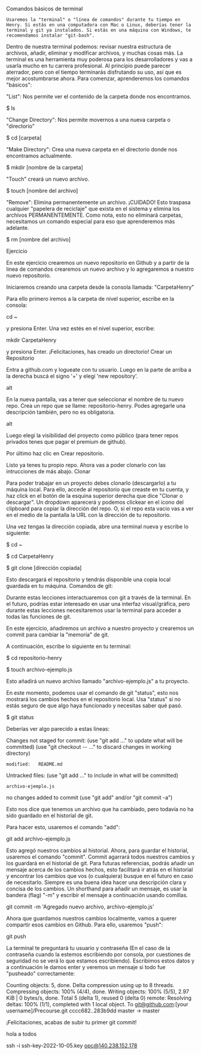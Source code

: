 
Comandos básicos de terminal

    Usaremos la "terminal" o "línea de comandos" durante tu tiempo en Henry. Si estás en una computadora con Mac o Linux, deberías tener la terminal y git ya instalados. Si estás en una máquina con Windows, te recomendamos instalar "git-bash".

Dentro de nuestra terminal podemos: revisar nuestra estructura de archivos, añadir, eliminar y modificar archivos, y muchas cosas más. La terminal es una herramienta muy poderosa para los desarrolladores y vas a usarla mucho en tu carrera profesional. Al principio puede parecer aterrador, pero con el tiempo terminarás disfrutando su uso, así que es mejor acostumbrarse ahora. Para comenzar, aprenderemos los comandos "básicos":

"List": Nos permite ver el contenido de la carpeta donde nos encontramos.

  $ ls

"Change Directory": Nos permite movernos a una nueva carpeta o "directorio"

  $ cd [carpeta]

"Make Directory": Crea una nueva carpeta en el directorio donde nos encontramos actualmente.

  $ mkdir [nombre de la carpeta]

"Touch" creará un nuevo archivo.

  $ touch [nombre del archivo]

"Remove": Elimina permanentemente un archivo. ¡CUIDADO! Esto traspasa cualquier "papelera de reciclaje" que exista en el sistema y elimina los archivos PERMANENTEMENTE. Como nota, esto no eliminará carpetas, necesitamos un comando especial para eso que aprenderemos más adelante.

  $ rm [nombre del archivo]

Ejercicio

En este ejercicio crearemos un nuevo repositorio en Github y a partir de la linea de comandos crearemos un nuevo archivo y lo agregaremos a nuestro nuevo repositorio.

Iniciaremos creando una carpeta desde la consola llamada: "CarpetaHenry"

Para ello primero iremos a la carpeta de nivel superior, escribe en la consola:

  cd ~

y presiona Enter. Una vez estés en el nivel superior, escribe:

  mkdir CarpetaHenry

y presiona Enter. ¡Felicitaciones, has creado un directorio!
Crear un Repositorio

Entra a github.com y logueate con tu usuario. Luego en la parte de arriba a la derecha buscá el signo '+' y elegí 'new repository'.

alt

En la nueva pantalla, vas a tener que seleccionar el nombre de tu nuevo repo. Crea un repo que se llame: repositorio-henry. Podes agregarle una descripción también, pero no es obligatoria.

alt

Luego elegí la visibilidad del proyecto como público (para tener repos privados tenes que pagar el premium de github).

Por último haz clic en Crear repositorio.

Listo ya tenes tu propio repo. Ahora vas a poder clonarlo con las intrucciones de más abajo.
Clonar

Para poder trabajar en un proyecto debes clonarlo (descargarlo) a tu máquina local. Para ello, accede al repositorio que creaste en tu cuenta, y haz click en el botón de la esquina superior derecha que dice "Clonar o descargar". Un dropdown aparecerá y podemos clickear en el icono del clipboard para copiar la dirección del repo. O, si el repo esta vacio vas a ver en el medio de la pantalla la URL con la dirección de tu repositorio.

Una vez tengas la dirección copiada, abre una terminal nueva y escribe lo siguiente:

  $ cd ~

  $ cd CarpetaHenry

  $ git clone [dirección copiada]

Esto descargará el repositorio y tendrás disponible una copia local guardada en tu máquina.
Comandos de git:

Durante estas lecciones interactuaremos con git a través de la terminal. En el futuro, podrías estar interesado en usar una interfaz visual/gráfica, pero durante estas lecciones necesitaremos usar la terminal para acceder a todas las funciones de git.

En este ejercicio, añadiremos un archivo a nuestro proyecto y crearemos un commit para cambiar la "memoria" de git.

A continuación, escribe lo siguiente en tu terminal:

  $ cd repositorio-henry
  
  $ touch archivo-ejemplo.js

Esto añadirá un nuevo archivo llamado "archivo-ejemplo.js" a tu proyecto.

En este momento, podemos usar el comando de git "status", esto nos mostrará los cambios hechos en el repositorio local. Usa "status" si no estás seguro de que algo haya funcionado y necesitas saber qué pasó.

  $ git status

Deberías ver algo parecido a estas líneas:

  Changes not staged for commit:
    (use "git add <file>..." to update what will be committed)
    (use "git checkout -- <file>..." to discard changes in working directory)

    modified:   README.md

  Untracked files:
    (use "git add <file>..." to include in what will be committed)

    archivo-ejemplo.js

  no changes added to commit (use "git add" and/or "git commit -a")

Esto nos dice que tenemos un archivo que ha cambiado, pero todavía no ha sido guardado en el historial de git.

Para hacer esto, usaremos el comando "add":

  git add archivo-ejemplo.js

Esto agregó nuestros cambios al historial. Ahora, para guardar el historial, usaremos el comando "commit". Commit agarrará todos nuestros cambios y los guardará en el historial de git. Para futuras referencias, podrás añadir un mensaje acerca de los cambios hechos, esto facilitará ir atrás en el historial y encontrar los cambios que vos (o cualquiera) busque en el futuro en caso de necesitarlo. Siempre es una buena idea hacer una descripción clara y concisa de los cambios. Un shorthand para añadir un mensaje, es usar la bandera (flag) "-m" y escribir el mensaje a continuación usando comillas.

  git commit -m 'Agregado nuevo archivo, archivo-ejemplo.js'

Ahora que guardamos nuestros cambios localmente, vamos a querer compartir esos cambios en Github. Para ello, usaremos "push":

  git push

La terminal te preguntará tu usuario y contraseña (En el caso de la contraseña cuando la estemos escribiendo por consola, por cuestiones de seguridad no se verá lo que estamos escribiendo). Escribimos estos datos y a continuación le damos enter y veremos un mensaje si todo fue "pusheado" correctamente:

  Counting objects: 5, done.
  Delta compression using up to 8 threads.
  Compressing objects: 100% (4/4), done.
  Writing objects: 100% (5/5), 2.97 KiB | 0 bytes/s, done.
  Total 5 (delta 1), reused 0 (delta 0)
  remote: Resolving deltas: 100% (1/1), completed with 1 local object.
  To git@github.com:[your username]/Precourse.git
    cccc682..283b9dd  master -> master

¡Felicitaciones, acabas de subir tu primer git commit!

hola a todos


 ssh -i ssh-key-2022-10-05.key opc@140.238.152.178